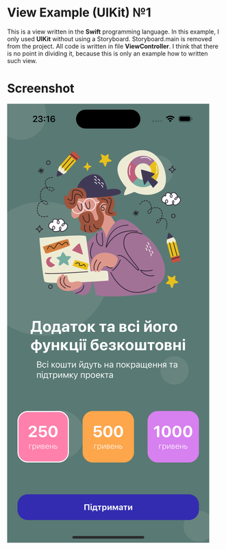 # View Example (UIKit) №1

This is a view written in the **Swift** programming language. In this example, I only used **UIKit** without using a Storyboard. Storyboard.main is removed from the project. All code is written in file **ViewController**. I think that there is no point in dividing it, because this is only an example how to written such view.


# Screenshot

![ViewExample-UIKit-NoSB-1](https://github.com/artym125/ViewExample-UIKit-NoSB-1/blob/main/ViewExample-UIKit(NoSB)%231/Assets.xcassets/screenshot1.imageset/simulator_screenshot_3A93E0BA-536C-4AFF-8DF0-53EEC00B71A1.png)



